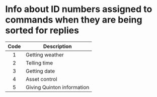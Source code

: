 # Info about ID numbers assigned to commands when they are being sorted for replies

| Code   | Description                |
| :----: | -----------                |
| 1      | Getting weather            |
| 2      | Telling time               |
| 3      | Getting date               |
| 4      | Asset control              |
| 5      | Giving Quinton information |
